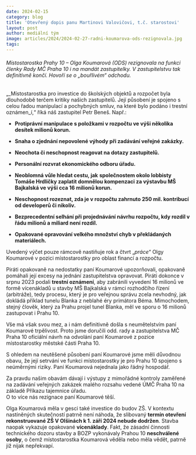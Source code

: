 ```yaml
---
date: 2024-02-15
category: blog
title: 'Otevřený dopis panu Martinovi Valovičovi, t.č. starostovi'
layout: post
author: mediální tým
image: articles/2024/2024-02-27-radni-koumarova-ods-rezignovala.jpg
tags:
---
```


###### Místostarostka Prahy 10 – Olga Koumarová (ODS) rezignovala na funkci členky Rady MČ Praha 10 i na mandát zastupitelky. V zastupitelstvu tak definitivně končí. Hovoří se o „bouřlivém“ odchodu.

„_Místostarostka pro investice do školských objektů a rozpočet byla dlouhodobě terčem kritiky našich zastupitelů. Její působení je spojeno s celou řadou manipulací a pochybných smluv, na které bylo podáno i trestní oznámen_í,“ říká náš zastupitel Petr Beneš. Např.:

-   **Protiprávní manipulace s položkami v rozpočtu ve výši několika desítek milionů korun.**

-   **Snaha o zjednání nepovolené výhody při zadávání veřejné zakázky.**

-   **Neochota či neschopnost reagovat na dotazy zastupitelů.**

-   **Personální rozvrat ekonomického odboru úřadu.**

-   **Neoblomná vůle hledat cestu, jak** **společnostem okolo lobbisty Tomáše Hrdličky zaplatit domnělou kompenzaci za výstavbu MŠ Bajkalská ve výši cca 16 milionů korun.**

-   **Neschopnost rozeznat, zda je v rozpočtu zahrnuto 250 mil. kontribucí od developerů či nikoliv.**

-   **Bezprecedentní selhání při projednávání návrhu rozpočtu, kdy rozdíl v řádu milionů a miliard není rozdíl.**

-   **Opakované opravování velkého množství chyb v překládaných materiálech.**

  
Uvedený výčet pouze rámcově nastiňuje rok a čtvrt „_práce_“ Olgy Koumarové v pozici místostarostky pro oblast financí a rozpočtu.

Piráti opakovaně na nedostatky paní Koumarové upozorňovali, opakovaně pomáhali její excesy na jednání zastupitelstva opravovat. Piráti dokonce v srpnu 2023 podali  **trestní oznámení**, aby zabránili vyvedení 16 milionů ve formě vícenákladů u stavby MŠ Bajkalská v rámci rozhodčího řízení (arbitráže), tedy procesu, který je pro veřejnou správu zcela nevhodný, jak dokládá příklad tunelu Blanka z neblahé éry primátora Béma. Mimochodem, stejný člověk, který za Prahu projel tunel Blanka, měl ve sporu o 16 milionů zastupovat i Prahu 10.

Vše má však svou mez, a i nám definitivně došla s neumětelstvím paní Koumarové trpělivost. Proto jsme doručili odd. rady a zastupitelstva MČ Praha 10 oficiální návrh na odvolání paní Koumarové z pozice místostarostky městské části Praha 10.

S ohledem na neutěšené působení paní Koumarové jsme měli důvodnou obavu, že její setrvání ve funkci místostarostky je pro Prahu 10 spojeno s neúměrnými riziky. Paní Koumarová nejednala jako řádný hospodář.

Za pravdu našim obavám dávají i výstupy z mimořádné kontroly zaměřené na zadávání veřejných zakázek malého rozsahu vedené ÚMČ Praha 10 na základě Příkazu tajemnice úřadu.  
O to více nás rezignace paní Koumarové těší.

Olga Koumarová měla v gesci také investice do budov ZŠ. V kontextu nastíněných skutečností patrně není náhoda, že slibovaný **termín otevření rekonstruované ZŠ V Olšinách k 1. září 2024 nebude dodržen**. Stavba naopak vykazuje opakované  **vícenáklady**. Fakt, že zásadní činnosti technického dozoru stavby a BOZP vykonávaly Prahou 10  **neschválené osoby**, o čemž místostarostka Koumarová věděla nebo měla vědět, patrně již nijak nepřekvapí.
